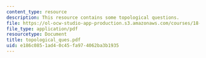 ```yaml
---
content_type: resource
description: This resource contains some topological questions.
file: https://ol-ocw-studio-app-production.s3.amazonaws.com/courses/18-02-multivariable-calculus-spring-2006/e186c0851ad40c45fa974062ba3b1935_topological_ques.pdf
file_type: application/pdf
resourcetype: Document
title: topological_ques.pdf
uid: e186c085-1ad4-0c45-fa97-4062ba3b1935
---
```

